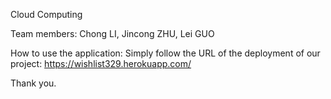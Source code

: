 Cloud Computing

Team members: Chong LI, Jincong ZHU, Lei GUO

How to use the application:
Simply follow the URL of the deployment of our project: https://wishlist329.herokuapp.com/

Thank you.
